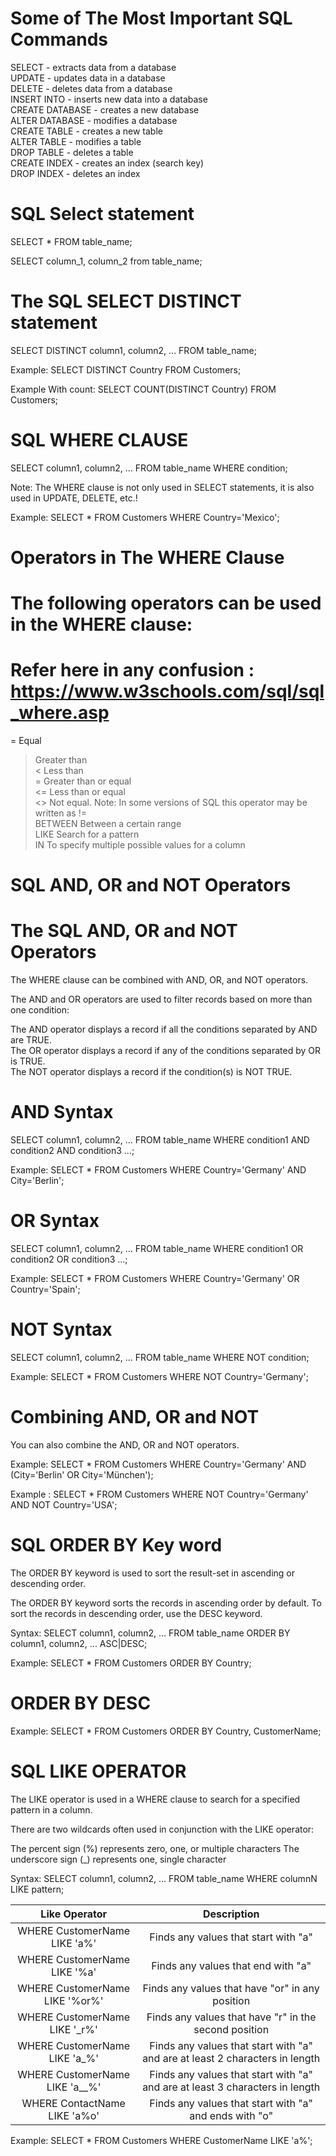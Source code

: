 # Some of The Most Important SQL Commands
SELECT - extracts data from a database  
UPDATE - updates data in a database  
DELETE - deletes data from a database  
INSERT INTO - inserts new data into a database  
CREATE DATABASE - creates a new database  
ALTER DATABASE - modifies a database  
CREATE TABLE - creates a new table  
ALTER TABLE - modifies a table  
DROP TABLE - deletes a table  
CREATE INDEX - creates an index (search key)  
DROP INDEX - deletes an index  

# SQL Select statement

SELECT * FROM table_name;

SELECT column_1, column_2 from table_name;

# The SQL SELECT DISTINCT statement

SELECT DISTINCT column1, column2, ...
FROM table_name;

Example: SELECT DISTINCT Country FROM Customers;

Example With count: SELECT COUNT(DISTINCT Country) FROM Customers;

# SQL WHERE CLAUSE

SELECT column1, column2, ...
FROM table_name
WHERE condition;

Note: The WHERE clause is not only used in SELECT statements, it is also used in UPDATE, DELETE, etc.!

Example: SELECT * FROM Customers
WHERE Country='Mexico';

# Operators in The WHERE Clause
# The following operators can be used in the WHERE clause:

# Refer here in any confusion : https://www.w3schools.com/sql/sql_where.asp
=	Equal  	
>	Greater than  
<	Less than  	
>=	Greater than or equal  
<=	Less than or equal  	
<>	Not equal. Note: In some versions of SQL this operator may be written as !=	  
BETWEEN	Between a certain range	  
LIKE	Search for a pattern	  
IN	To specify multiple possible values for a column  

# SQL AND, OR and NOT Operators

# The SQL AND, OR and NOT Operators
The WHERE clause can be combined with AND, OR, and NOT operators.

The AND and OR operators are used to filter records based on more than one condition:

The AND operator displays a record if all the conditions separated by AND are TRUE.  
The OR operator displays a record if any of the conditions separated by OR is TRUE.  
The NOT operator displays a record if the condition(s) is NOT TRUE.  

# AND Syntax

SELECT column1, column2, ...
FROM table_name
WHERE condition1 AND condition2 AND condition3 ...;

Example: SELECT * FROM Customers
WHERE Country='Germany' AND City='Berlin';

# OR Syntax

SELECT column1, column2, ...
FROM table_name
WHERE condition1 OR condition2 OR condition3 ...;

Example: SELECT * FROM Customers
WHERE Country='Germany' OR Country='Spain';

# NOT Syntax

SELECT column1, column2, ...
FROM table_name
WHERE NOT condition;

Example: SELECT * FROM Customers
WHERE NOT Country='Germany';

# Combining AND, OR and NOT

You can also combine the AND, OR and NOT operators.

Example: SELECT * FROM Customers
WHERE Country='Germany' AND (City='Berlin' OR City='München');

Example : SELECT * FROM Customers
WHERE NOT Country='Germany' AND NOT Country='USA';

# SQL ORDER BY Key word

The ORDER BY keyword is used to sort the result-set in ascending or descending order.

The ORDER BY keyword sorts the records in ascending order by default. To sort the records in descending order, use the DESC keyword.

Syntax: SELECT column1, column2, ...
FROM table_name
ORDER BY column1, column2, ... ASC|DESC;

Example: SELECT * FROM Customers
ORDER BY Country;

# ORDER BY DESC

Example: SELECT * FROM Customers ORDER  BY Country, CustomerName;

# SQL LIKE OPERATOR

The LIKE operator is used in a WHERE clause to search for a specified pattern in a column.

There are two wildcards often used in conjunction with the LIKE operator:

 The percent sign (%) represents zero, one, or multiple characters
 The underscore sign (_) represents one, single character

Syntax: SELECT column1, column2, ...
FROM table_name
WHERE columnN LIKE pattern;




| Like Operator                 | Description                                                                  | 
|:-----------------------------:|:----------------------------------------------------------------------------:| 
|WHERE CustomerName LIKE 'a%'   |Finds any values that start with "a"                                          | 
|WHERE CustomerName LIKE '%a'   |Finds any values that end with "a"                                            | 
|WHERE CustomerName LIKE '%or%' |Finds any values that have "or" in any position                               |
|WHERE CustomerName LIKE '_r%'  |Finds any values that have "r" in the second position                         | 
|WHERE CustomerName LIKE 'a_%'  |Finds any values that start with "a" and are at least 2 characters in length  | 
|WHERE CustomerName LIKE 'a__%' |Finds any values that start with "a" and are at least 3 characters in length  |
|WHERE ContactName LIKE 'a%o'   |Finds any values that start with "a" and ends with "o"                        |


Example: SELECT * FROM Customers
WHERE CustomerName LIKE 'a%';





